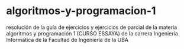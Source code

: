 # algoritmos-y-programacion-1
resolución de la guía de ejercicios y ejercicios de parcial de la materia algoritmos y programación 1 (CURSO ESSAYA) de la carrera Ingeniería Informática de la Facultad de Ingeniería de la UBA
